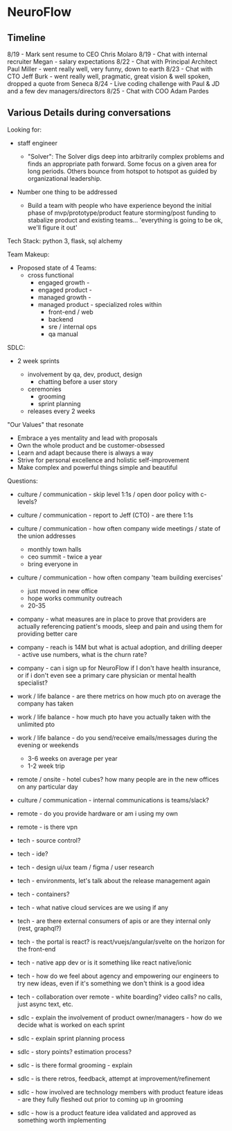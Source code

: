 # NeuroFlow

## Timeline

8/19 - Mark sent resume to CEO Chris Molaro
8/19 - Chat with internal recruiter Megan - salary expectations
8/22 - Chat with Principal Architect Paul Miller - went really well, very funny, down to earth
8/23 - Chat with CTO Jeff Burk - went really well, pragmatic, great vision & well spoken, dropped a quote from Seneca
8/24 - Live coding challenge with Paul & JD and a few dev managers/directors
8/25 - Chat with COO Adam Pardes

## Various Details during conversations

Looking for:

- staff engineer

  - "Solver": The Solver digs deep into arbitrarily complex problems and finds an appropriate path forward. Some focus on a given area for long periods. Others bounce from hotspot to hotspot as guided by organizational leadership.

- Number one thing to be addressed
  - Build a team with people who have experience beyond the initial phase of mvp/prototype/product feature storming/post funding to stabalize product and existing teams... 'everything is going to be ok, we'll figure it out'

Tech Stack: python 3, flask, sql alchemy

Team Makeup:

- Proposed state of 4 Teams:
  - cross functional
    - engaged growth -
    - engaged product -
    - managed growth -
    - managed product - specialized roles within
      - front-end / web
      - backend
      - sre / internal ops
      - qa manual

SDLC:

- 2 week sprints

  - involvement by qa, dev, product, design
    - chatting before a user story
  - ceremonies
    - grooming
    - sprint planning
  - releases every 2 weeks

"Our Values" that resonate

- Embrace a yes mentality and lead with proposals
- Own the whole product and be customer-obsessed
- Learn and adapt because there is always a way
- Strive for personal excellence and holistic self-improvement
- Make complex and powerful things simple and beautiful

Questions:

- culture / communication - skip level 1:1s / open door policy with c-levels?
- culture / communication - report to Jeff (CTO) - are there 1:1s
- culture / communication - how often company wide meetings / state of the union addresses
  - monthly town halls
  - ceo summit - twice a year
  - bring everyone in
- culture / communication - how often company 'team building exercises'

  - just moved in new office
  - hope works community outreach
  - 20-35

- company - what measures are in place to prove that providers are actually referencing patient's moods, sleep and pain and using them for providing better care
- company - reach is 14M but what is actual adoption, and drilling deeper - active use numbers, what is the churn rate?
- company - can i sign up for NeuroFlow if I don't have health insurance, or if i don't even see a primary care physician or mental health specialist?

- work / life balance - are there metrics on how much pto on average the company has taken
- work / life balance - how much pto have you actually taken with the unlimited pto
- work / life balance - do you send/receive emails/messages during the evening or weekends

  - 3-6 weeks on average per year
  - 1-2 week trip

- remote / onsite - hotel cubes? how many people are in the new offices on any particular day

- culture / communication - internal communications is teams/slack?
- remote - do you provide hardware or am i using my own
- remote - is there vpn

- tech - source control?
- tech - ide?
- tech - design ui/ux team / figma / user research
- tech - environments, let's talk about the release management again
- tech - containers?
- tech - what native cloud services are we using if any
- tech - are there external consumers of apis or are they internal only (rest, graphql?)
- tech - the portal is react? is react/vuejs/angular/svelte on the horizon for the front-end
- tech - native app dev or is it something like react native/ionic
- tech - how do we feel about agency and empowering our engineers to try new ideas, even if it's something we don't think is a good idea
- tech - collaboration over remote - white boarding? video calls? no calls, just async text, etc.
- sdlc - explain the involvement of product owner/managers - how do we decide what is worked on each sprint
- sdlc - explain sprint planning process
- sdlc - story points? estimation process?
- sdlc - is there formal grooming - explain
- sdlc - is there retros, feedback, attempt at improvement/refinement
- sdlc - how involved are technology members with product feature ideas - are they fully fleshed out prior to coming up in grooming
- sdlc - how is a product feature idea validated and approved as something worth implementing
